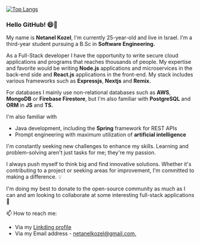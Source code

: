 
[![Top Langs](https://github-readme-stats.vercel.app/api/top-langs/?username=natikozel&layout=compact)](https://github.com/natikozel/github-readme-stats)

### Hello GitHub! 😄👋

My name is <b>Netanel Kozel</b>, I'm currently 25-year-old and live in Israel. I'm a third-year student pursuing a B.Sc in <b>Software Engineering.</b>

As a Full-Stack developer I have the opportunity to write secure cloud applications and programs that reaches thousands of people.
My expertise and favorite would be writing <b>Node.js</b> applications and microservices in the back-end side and <b>React.js</b> applications in the front-end. My stack includes various frameworks such as <b>Expressjs</b>, <b>Nextjs</b> and <b>Remix.</b>

For databases I mainly use non-relational databases such as <b>AWS</b>, <b>MongoDB</b> or <b>Firebase Firestore</b>, but I'm also familiar with <b>PostgreSQL</b> and <b>ORM</b> in <b>JS</b> and <b>TS.</b>

I'm also familiar with

* Java development, including the <b>Spring</b> framework for REST APIs
* Prompt engineering with maximum utilization of <b>artificial intelligence</b>

I'm constantly seeking new challenges to enhance my skills. Learning and problem-solving aren't just tasks for me; they're my passion. 

I always push myself to think big and find innovative solutions. Whether it's contributing to a project or seeking areas for improvement, I'm committed to making a difference. 💡 

I'm doing my best to donate to the open-source community as much as I can and am looking to collaborate at some interesting full-stack applications 👯


📫 How to reach me:

* Via my [Linkding profile](https://www.linkedin.com/in/netanel-kozel-b231371a0/)
* Via my Email address - [netanelkozel@gmail.com.](mailto:netanelkozel@gmail.com)
